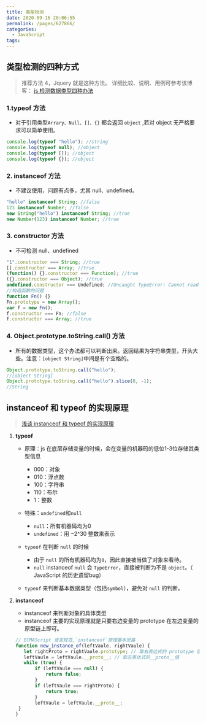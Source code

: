```yaml
---
title: 类型检测
date: 2020-09-16 20:06:55
permalink: /pages/627866/
categories:
  - JavaScript
tags:
---
```


## 类型检测的四种方式

> 推荐方法 4，Jquery 就是这种方法。 详细比较、说明、用例可参考该博客： [js 检测数据类型四种办法](https://www.cnblogs.com/zt123123/p/7623409.html)

### 1.typeof 方法

- 对于引用类型`Arrary、Null、[]、{}` 都会返回 `object` ,若对 object 无严格要求可以简单使用。

```js
console.log(typeof "hello"); //string
console.log(typeof null); //object
console.log(typeof []); //object
console.log(typeof {}); //object
```

<!-- more -->

### 2. instanceof 方法

- 不建议使用，问题有点多，尤其 null、undefined。

```js
"hello" instanceof String; //false
123 instanceof Number; //false
new String("hello") instanceof String; //true
new Number(123) instanceof Number; //true
```

### 3. constructor 方法

- 不可检测 null、undefined

```js
"1".constructor === String; //true
[].constructor === Array; //true
(function() {}.constructor === Function); //true
({}.constructor === Object); //true
undefined.constructor === Undefined; //Uncaught TypeError: Cannot read property 'constructor' of undefined
//构造函数的问题
function Fn() {}
Fn.prototype = new Array();
var f = new Fn();
f.constructor === Fn; //false
f.constructor === Array; //true
```

### 4. Object.prototype.toString.call() 方法

- 所有的数据类型，这个办法都可以判断出来。返回结果为字符串类型，开头大些。注意：`[object String]`中间是有个空格的。

```js
Object.prototype.toString.call("hello");
//[object String]
Object.prototype.toString.call("hello").slice(8, -1);
//String
```

## instanceof 和 typeof 的实现原理

> [浅谈 instanceof 和 typeof 的实现原理](https://juejin.im/post/6844903613584654344)

1. **typeof**

   - 原理：js 在底层存储变量的时候，会在变量的机器码的低位1-3位存储其类型信息

     - 000：对象
     - 010：浮点数
     - 100：字符串
     - 110：布尔
     - 1：整数

   - 特殊：`undefined`和`null`

     - `null`：所有机器码均为0
     - `undefined`：用 −2^30 整数来表示

   - `typeof` 在判断 `null` 的时候

     - 由于 `null` 的所有机器码均为`0`，因此直接被当做了对象来看待。
     - `null` instanceof `null` 会 `TypeError`，直接被判断为不是 `object`。（ JavaScript 的历史遗留bug）

   - `typeof` 来判断基本数据类型（包括`symbol`），避免对 `null` 的判断。

2. **instanceof**

   - instanceof 来判断对象的具体类型
   - instanceof 主要的实现原理就是只要右边变量的 prototype 在左边变量的原型链上即可。

   ```js
   // ECMAScript 语言规范,`instanceof`原理基本思路
   function new_instance_of(leftVaule, rightVaule) {
      let rightProto = rightVaule.prototype; // 取右表达式的 prototype 值
      leftVaule = leftVaule.__proto__; // 取左表达式的__proto__值
      while (true) {
          if (leftVaule === null) {
              return false;
          }
          if (leftVaule === rightProto) {
              return true;
          }
          leftVaule = leftVaule.__proto__;
    }
   }
   ```
